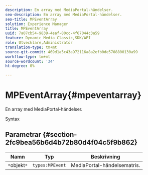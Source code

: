 ```yaml
---
description: En array med MediaPortal-händelser.
seo-description: En array med MediaPortal-händelser.
seo-title: MPEventArray
solution: Experience Manager
title: MPEventArray
uuid: 7a07cb54-9839-4eaf-80cc-4f67044c3a59
feature: Dynamic Media Classic,SDK/API
role: Utvecklare,Administratör
translation-type: tm+mt
source-git-commit: 469d1a5c43a972116a8a2efb0de5708800130a99
workflow-type: tm+mt
source-wordcount: '34'
ht-degree: 0%

---
```



# MPEventArray{#mpeventarray}

En array med MediaPortal-händelser.

Syntax

## Parametrar {#section-2fc9bea56b6d4b72b80d4f04c5f9b862}

| Namn | Typ | Beskrivning |
|---|---|---|
| `*`objekt`*` | `types:MPEvent` | MediaPortal-händelsematris. |

